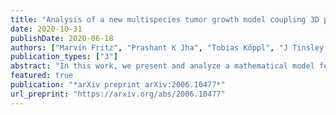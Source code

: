 ```yaml
---
title: "Analysis of a new multispecies tumor growth model coupling 3D phase-fields with a 1D vascular network"
date: 2020-10-31
publishDate: 2020-06-18
authors: ["Marvin Fritz", "Prashant K Jha", "Tobias Köppl", "J Tinsley Oden", "Barbara Wohlmuth"]
publication_types: ["3"]
abstract: "In this work, we present and analyze a mathematical model for tumor growth incorporating ECM erosion, interstitial flow, and the effect of vascular flow and nutrient transport. The model is of phase-field or diffused-interface type in which multiple phases of cell species and other constituents are separated by smooth evolving interfaces. The model involves a mesoscale version of Darcy's law to capture the flow mechanism in the tissue matrix. Modeling flow and transport processes in the vasculature supplying the healthy and cancerous tissue, one-dimensional (1D) equations are considered. Since the models governing the transport and flow processes are defined together with cell species models on a three-dimensional (3D) domain, we obtain a 3D-1D coupled model. We show some mathematical results on the existence of weak solutions. Furthermore, simulation results are presented illustrating the evolution of tumors and the effects of ECM erosion."
featured: true
publication: "*arXiv preprint arXiv:2006.10477*"
url_preprint: "https://arxiv.org/abs/2006.10477"
---
```


